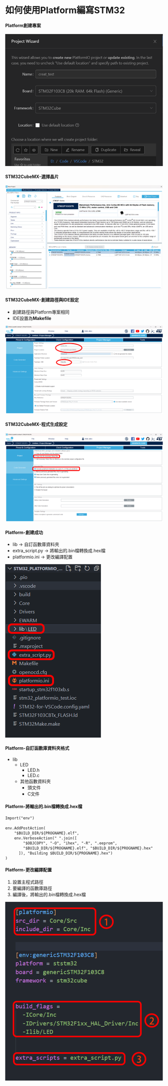 # 如何使用Platform編寫STM32

#### Platform創建專案


![Platform創建專案](https://github.com/hamster-allen/STM32_With_Platform/blob/master/STM32_With_Platform_picture/Platform%E5%89%B5%E5%BB%BA%E5%B0%88%E6%A1%88.png)


#### STM32CubeMX-選擇晶片


![MX_創建1](https://github.com/hamster-allen/STM32_With_Platform/blob/master/STM32_With_Platform_picture/MX_%E5%89%B5%E5%BB%BA1.png)


#### STM32CubeMX-創建路徑與IDE設定
* 創建路徑與Platform專案相同
* IDE設置為**Makefile**


![MX_創建2](https://github.com/hamster-allen/STM32_With_Platform/blob/master/STM32_With_Platform_picture/MX_%E5%89%B5%E5%BB%BA2.png)


#### STM32CubeMX-程式生成設定


![MX_創建3](https://github.com/hamster-allen/STM32_With_Platform/blob/master/STM32_With_Platform_picture/MX_%E5%89%B5%E5%BB%BA3.png)


#### Platform-創建成功
* lib -> 自訂函數庫資料夾
* extra_script.py -> 將輸出的.bin檔轉換成.hex檔
* platformio.ini -> 更改編譯配置


![MX_創建4](https://github.com/hamster-allen/STM32_With_Platform/blob/master/STM32_With_Platform_picture/MX_%E5%89%B5%E5%BB%BA4.png)


#### Platform-自訂函數庫資料夾格式

* lib
  * LED
    * LED.h
    * LED.c
  * 其他函數資料夾
    * 頭文件
    * C文件
   

#### Platform-將輸出的.bin檔轉換成.hex檔

```
Import("env")

env.AddPostAction(
    "$BUILD_DIR/${PROGNAME}.elf",
    env.VerboseAction(" ".join([
        "$OBJCOPY", "-O", "ihex", "-R", ".eeprom",
        "$BUILD_DIR/${PROGNAME}.elf", "$BUILD_DIR/${PROGNAME}.hex"
      ]), "Building $BUILD_DIR/${PROGNAME}.hex")
)
```

#### Platform-更改編譯配置

1. 設置主程式路徑
2. 要編譯的函數庫路徑
3. 編譯後，將輸出的.bin檔轉換成.hex檔

![MX_創建5](https://github.com/hamster-allen/STM32_With_Platform/blob/master/STM32_With_Platform_picture/MX_%E5%89%B5%E5%BB%BA5.png)






















